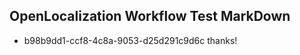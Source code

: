 ## OpenLocalization Workflow Test MarkDown
* b98b9dd1-ccf8-4c8a-9053-d25d291c9d6c thanks!

<!--HONumber=Aug16_HO5-->


